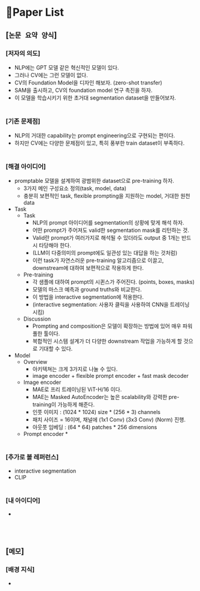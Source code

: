 # 📓Paper List

## [`논문 요약 양식`]

### [저자의 의도]
* NLP에는 GPT 모델 같은 혁신적인 모델이 있다.
* 그러나 CV에는 그런 모델이 없다.
* CV의 Foundation Model을 디자인 해보자. (zero-shot transfer)
* SAM을 출시하고, CV의 foundation model 연구 촉진을 하자.
* 이 모델을 학습시키기 위한 초거대 segmentation dataset을 만들어보자.
<br><br>

### [기존 문제점]
* NLP의 거대한 capability는 prompt engineering으로 구현되는 편이다.
* 하지만 CV에는 다양한 문제점이 있고, 특히 풍부한 train dataset이 부족하다.
<br><br>

### [해결 아이디어]
* promptable 모델을 설계하여 광범위한 dataset으로 pre-training 하자.
    * 3가지 메인 구성요소 정의(task, model, data)
    * 충분히 보편적인 task, flexible prompting을 지원하는 model, 거대한 원천 data
* Task
    * Task
        * NLP의 prompt 아이디어를 segmentation의 상황에 맞게 해석 하자.
        * 어떤 prompt가 주어져도 valid한 segmentation mask를 리턴하는 것.
        * Valid란 prompt가 여러가지로 해석될 수 있더라도 output 중 1개는 반드시 타당해야 한다.
        * (LLM이 다중의미의 prompt에도 일관성 있는 대답을 하는 것처럼)
        * 이런 task가 자연스러운 pre-training 알고리즘으로 이끌고, downstream에 대하여 보편적으로 작용하게 한다.
    * Pre-training
        * 각 샘플에 대하여 prompt의 시퀸스가 주어진다. (points, boxes, masks)
        * 모델의 마스크 예측과 ground truths와 비교한다.
        * 이 방법을 interactive segmentation에 적용한다.
        * (interactive segmentation: 사용자 클릭을 사용하여 CNN을 트레이닝 시킴)
    * Discussion
        * Prompting and composition은 모델이 확장하는 방법에 있어 매우 파워풀한 툴이다.
        * 복합적인 시스템 설계가 더 다양한 downstream 작업을 가능하게 할 것으로 기대할 수 있다.
* Model
    * Overview
        * 아키텍쳐는 크게 3가지로 나눌 수 있다.
        * image encoder + flexible prompt encoder + fast mask decoder
    * Image encoder
        * MAE로 프리 트레이닝된 ViT-H/16 이다.
        * MAE는 Masked AutoEncoder는 높은 scalability와 강력한 pre-training이 가능하게 해준다.
        * 인풋 이미지 : (1024 * 1024) size * (256 * 3) channels
        * 패치 사이즈 = 16이며, 채널에 (1x1 Conv) (3x3 Conv) (Norm) 진행.
        * 아웃풋 임베딩 : (64 * 64) patches * 256 dimensions
    * Prompt encoder
        * 
<br><br>

### [추가로 볼 레퍼런스]
* interactive segmentation
* CLIP
<br><br>

### [내 아이디어]
* 
<br><br>



## [`메모`]

### [배경 지식]
* 
<br><br>


